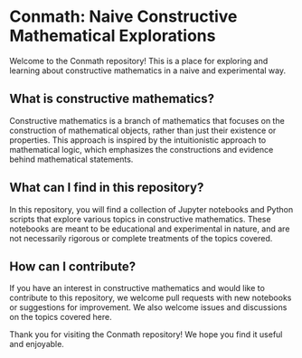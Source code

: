 # Conmath: Naive Constructive Mathematical Explorations

Welcome to the Conmath repository! This is a place for exploring and learning about constructive mathematics in a naive 
and experimental way.

## What is constructive mathematics?

Constructive mathematics is a branch of mathematics that focuses on the construction of mathematical objects, rather 
than just their existence or properties. This approach is inspired by the intuitionistic approach to mathematical logic, 
which emphasizes the constructions and evidence behind mathematical statements.

## What can I find in this repository?

In this repository, you will find a collection of Jupyter notebooks and Python scripts that explore various topics in 
constructive mathematics. These notebooks are meant to be educational and experimental in nature, and are not 
necessarily rigorous or complete treatments of the topics covered.

## How can I contribute?

If you have an interest in constructive mathematics and would like to contribute to this repository, we welcome pull 
requests with new notebooks or suggestions for improvement. We also welcome issues and discussions on the topics 
covered here.

Thank you for visiting the Conmath repository! We hope you find it useful and enjoyable.
